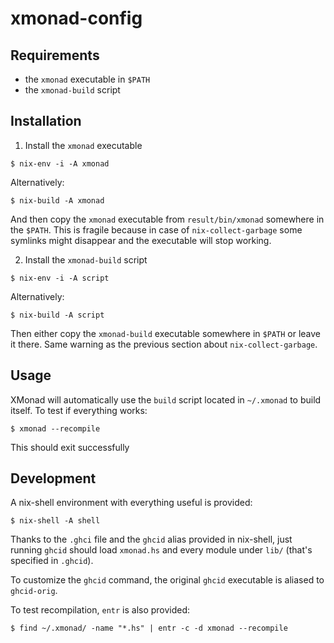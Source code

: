 # xmonad-config

## Requirements

- the `xmonad` executable in `$PATH`
- the `xmonad-build` script

## Installation

1. Install the `xmonad` executable

```
$ nix-env -i -A xmonad
```

Alternatively:

```
$ nix-build -A xmonad
```

And then copy the `xmonad` executable from `result/bin/xmonad` somewhere
in the `$PATH`. This is fragile because in case of `nix-collect-garbage`
some symlinks might disappear and the executable will stop working.

2. Install the `xmonad-build` script

```
$ nix-env -i -A script
```

Alternatively:

```
$ nix-build -A script
```

Then either copy the `xmonad-build` executable somewhere in
`$PATH` or leave it there. Same warning as the previous section about
`nix-collect-garbage`.

## Usage

XMonad will automatically use the `build` script located
in `~/.xmonad` to build itself. To test if everything
works:

```
$ xmonad --recompile
```

This should exit successfully

## Development

A nix-shell environment with everything useful is provided:

```
$ nix-shell -A shell
```

Thanks to the `.ghci` file and the `ghcid` alias provided in
nix-shell, just running `ghcid` should load `xmonad.hs` and
every module under `lib/` (that's specified in `.ghcid`).

To customize the `ghcid` command, the original `ghcid` executable
is aliased to `ghcid-orig`.

To test recompilation, `entr` is also provided:

```
$ find ~/.xmonad/ -name "*.hs" | entr -c -d xmonad --recompile
```

